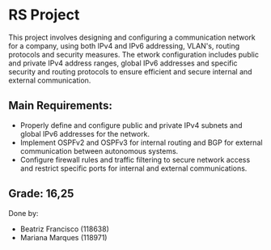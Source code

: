 # RS Project
This project involves designing and configuring a communication network for a company, using both IPv4 and IPv6 addressing, VLAN's, routing protocols and security measures. The etwork configuration includes public and private IPv4 address ranges, global IPv6 addresses and specific security and routing protocols to ensure efficient and secure internal and external communication.

## Main Requirements:
- Properly define and configure public and private IPv4 subnets and global IPv6 addresses for the network.
- Implement OSPFv2 and OSPFv3 for internal routing and BGP for external communication between autonomous systems.
- Configure firewall rules and traffic filtering to secure network access and restrict specific ports for internal and external communications.

## Grade: 16,25
Done by:
- Beatriz Francisco (118638)
- Mariana Marques (118971)